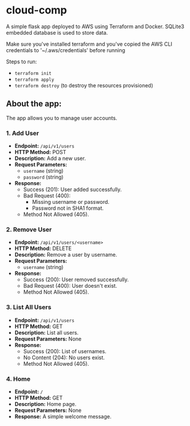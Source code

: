 # cloud-comp
A simple flask app deployed to AWS using Terraform and Docker. SQLite3 embedded database is used to store data.

Make sure you've installed terraform and you've copied the AWS CLI credentials to '~/.aws/credentials' before running

Steps to run:
- `terraform init`
- `terraform apply`
- `terraform destroy` (to destroy the resources provisioned)

## About the app:
The app allows you to manage user accounts.

### 1. Add User

- **Endpoint:** `/api/v1/users`
- **HTTP Method:** POST
- **Description:** Add a new user.
- **Request Parameters:**
  - `username` (string)
  - `password` (string)
- **Response:**
  - Success (201): User added successfully.
  - Bad Request (400):
    - Missing username or password.
    - Password not in SHA1 format.
  - Method Not Allowed (405).

### 2. Remove User

- **Endpoint:** `/api/v1/users/<username>`
- **HTTP Method:** DELETE
- **Description:** Remove a user by username.
- **Request Parameters:**
  - `username` (string)
- **Response:**
  - Success (200): User removed successfully.
  - Bad Request (400): User doesn't exist.
  - Method Not Allowed (405).

### 3. List All Users

- **Endpoint:** `/api/v1/users`
- **HTTP Method:** GET
- **Description:** List all users.
- **Request Parameters:** None
- **Response:**
  - Success (200): List of usernames.
  - No Content (204): No users exist.
  - Method Not Allowed (405).

### 4. Home

- **Endpoint:** `/`
- **HTTP Method:** GET
- **Description:** Home page.
- **Request Parameters:** None
- **Response:** A simple welcome message.

